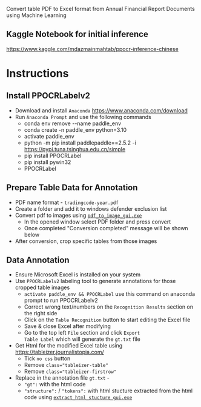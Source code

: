 Convert table PDF to Excel format from Annual Financial Report Documents using Machine Learning

## Kaggle Notebook for initial inference
https://www.kaggle.com/mdazmainmahtab/ppocr-inference-chinese

# Instructions

## Install PPOCRLabelv2
* Download and install <code>Anaconda</code> https://www.anaconda.com/download
* Run <code>Anaconda Prompt</code> and use the following commands
  * conda env remove --name paddle_env
  * conda create -n paddle_env python=3.10
  * activate paddle_env
  * python -m pip install paddlepaddle==2.5.2 -i https://pypi.tuna.tsinghua.edu.cn/simple
  * pip install PPOCRLabel
  * pip install pywin32
  * PPOCRLabel

## Prepare Table Data for Annotation
* PDF name format - <code>tradingcode-year.pdf</code>
* Create a folder and add it to windows defender exclusion list
* Convert pdf to images using <code>[pdf_to_image_gui.exe](https://github.com/AzmainO7/FRC-ML-Project-01/releases/download/Preview/pdf_to_image_gui.exe)</code>
  <!-- * Run <code>Anaconda Prompt</code>
  * Copy & paste <code>activate paddle_env && python "...\pdf_to_image_gui.py"</code>, replace "...\pdf_to_image_gui.py" with the actual path where <code>pdf_to_image_gui.py</code> is stored in your device -->
  * In the opened window select PDF folder and press convert
  * Once completed "Conversion completed" message will be shown below
* After conversion, crop specific tables from those images
  
## Data Annotation
* Ensure Microsoft Excel is installed on your system
* Use <code>PPOCRLabelv2</code> labeling tool to generate annotations for those cropped table images
  * <code>activate paddle_env && PPOCRLabel</code> use this command on anaconda prompt to run PPOCRLabelv2
  * Correct wrong text/numbers on the <code>Recognition Results</code> section on the right side
  * Click on the <code>Table Recognition</code> button to start editing the Excel file
  * Save & close Excel after modifying
  * Go to the top left <code>File</code> section and click <code>Export Table Label</code> which will generate the <code>gt.txt</code> file
* Get Html for the modified Excel table using https://tableizer.journalistopia.com/
  * Tick <code>no css</code> button
  * Remove <code>class="tableizer-table"</code>
  * Remove <code>class="tableizer-firstrow"</code>
* Replace in the annotation file <code>gt.txt</code> -
  * <code>"gt":</code> with the html code
  * <code>"structure":</code> / <code>"tokens":</code> with html stucture extracted from the html code using <code>[extract_html_stucture_gui.exe](https://github.com/AzmainO7/FRC-ML-Project-01/releases/download/Preview/extract_html_stucture_gui.exe)</code>

